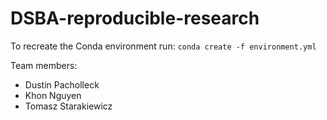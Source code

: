 # DSBA-reproducible-research

To recreate the Conda environment run:
`conda create -f environment.yml`

Team members:
- Dustin Pacholleck
- Khon Nguyen
- Tomasz Starakiewicz
